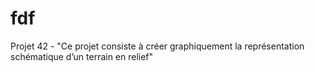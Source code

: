 # fdf
Projet 42 - "Ce projet consiste à créer graphiquement la représentation schématique d’un terrain en relief"
